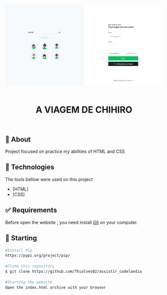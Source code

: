 # <div align="center" id="top"> 
  <img align="center"  src="./static/img/img_github.png" alt="The_Island" />
&#xa0;
</div>

<h1 align="center">A VIAGEM DE CHIHIRO</h1>

<br>

## :dart: About ##

Project focused on practice my abilities of HTML and CSS 

## :rocket: Technologies ##

The tools bellow were used on this project

- [HTML]
- [CSS]

## :white_check_mark: Requirements ##

Before open the website , you need install [Git](https://git-scm.com) on your computer.

## :checkered_flag: Starting ##

```bash
#Install Pip
https://pypi.org/project/pip/

#Clone this repository
$ git clone https://github.com/Thialves02/assistir_codelandia

#Starting the website
Open the index.html archive with your browser
